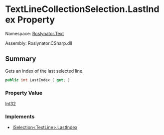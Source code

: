 # TextLineCollectionSelection\.LastIndex Property

Namespace: [Roslynator.Text](../../README.md)

Assembly: Roslynator\.CSharp\.dll

## Summary

Gets an index of the last selected line\.

```csharp
public int LastIndex { get; }
```

### Property Value

[Int32](https://docs.microsoft.com/en-us/dotnet/api/system.int32)

### Implements

* [ISelection\<TextLine>.LastIndex](../../../ISelection-1/LastIndex/README.md)
